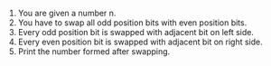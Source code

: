 1. You are given a number n.
2. You have to swap all odd position bits with even position bits.
3. Every odd position bit is swapped with adjacent bit on left side.
4. Every even position bit is swapped with adjacent bit on right side.
5. Print the number formed after swapping.

